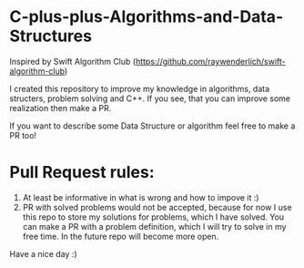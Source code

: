 # C-plus-plus-Algorithms-and-Data-Structures
Inspired by Swift Algorithm Club (https://github.com/raywenderlich/swift-algorithm-club)

I created this repository to improve my knowledge in algorithms, data structers, problem solving and C++. If you see, that you can improve some realization then make a PR.

If you want to describe some Data Structure or algorithm feel free to make a PR too!

# Pull Request rules:
1. At least be informative in what is wrong and how to impove it :)
2. PR with solved problems would not be accepted, because for now I use this repo to store my solutions for problems, which I have solved. You can make a PR with a problem definition, which I will try to solve in my free time. In the future repo will become more open.

Have a nice day :)
